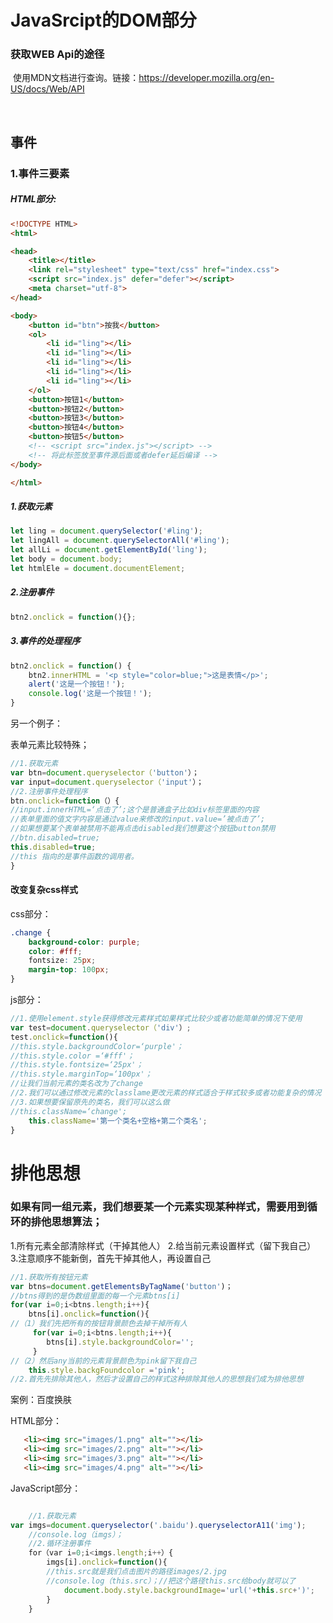 # JavaSrcipt的DOM部分



###  获取WEB Api的途径

​	使用MDN文档进行查询。链接：https://developer.mozilla.org/en-US/docs/Web/API

​	

##  事件

###  1.事件三要素

#####  HTML部分:

```HTML
<!DOCTYPE HTML>
<html>

<head>
    <title></title>
    <link rel="stylesheet" type="text/css" href="index.css">
    <script src="index.js" defer="defer"></script>
    <meta charset="utf-8">
</head>

<body>
    <button id="btn">按我</button>
    <ol>
        <li id="ling"></li>
        <li id="ling"></li>
        <li id="ling"></li>
        <li id="ling"></li>
        <li id="ling"></li>
    </ol>
    <button>按钮1</button>
    <button>按钮2</button>
    <button>按钮3</button>
    <button>按钮4</button>
    <button>按钮5</button>
    <!-- <script src="index.js"></script> -->
    <!-- 将此标签放至事件源后面或者defer延后编译 -->
</body>

</html>
```

#####  1.获取元素

```javascript
let ling = document.querySelector('#ling');
let lingAll = document.querySelectorAll('#ling');
let allLi = document.getElementById('ling');
let body = document.body;
let htmlEle = document.documentElement;
```

#####  2.注册事件

```javascript
btn2.onclick = function(){};
```

#####  3.事件的处理程序

```javascript
btn2.onclick = function() {
    btn2.innerHTML = '<p style="color=blue;">这是表情</p>';
    alert('这是一个按钮！');
    console.log('这是一个按钮！');
}
```

另一个例子：

表单元素比较特殊；

```javascript
//1.获取元素
var btn=document.queryselector（'button'）；
var input=document.queryselector（'input'）；
//2.注册事件处理程序
btn.onclick=function（）{
//input.innerHTML=‘点击了’;这个是普通盒子比如div标签里面的内容
//表单里面的值文字内容是通过value来修改的input.value=’被点击了’;
//如果想要某个表单被禁用不能再点击disabled我们想要这个按钮button禁用
//btn.disabled=true;
this.disabled=true;
//this 指向的是事件函数的调用者。
}
```

####  改变复杂css样式

css部分：

```css
.change {
    background-color: purple;
    color: #fff;
    fontsize: 25px;
    margin-top: 100px;
}
```

js部分：

```javascript
//1.使用element.style获得修改元素样式如果样式比较少或者功能简单的情况下使用
var test=document.queryselector（'div'）;
test.onclick=function(){
//this.style.backgroundColor=‘purple'；
//this.style.color =‘#fff'；
//this.style.fontsize=‘25px'；
//this.style.marginTop=‘100px'；
//让我们当前元素的类名改为了change
//2.我们可以通过修改元素的classlame更改元素的样式适合于样式较多或者功能复杂的情况
//3.如果想要保留原先的类名，我们可以这么做
//this.className=‘change';
    this.className='第一个类名+空格+第二个类名';
}
```

#  排他思想

###  如果有同一组元素，我们想要某一个元素实现某种样式，需要用到循环的排他思想算法；

1.所有元素全部清除样式（干掉其他人）
2.给当前元素设置样式（留下我自己）
3.注意顺序不能新倒，首先干掉其他人，再设置自己

```JavaScript
//1.获取所有按钮元素
var btns=document.getElementsByTagName('button')；
//btns得到的是伪数组里面的每一个元素btns[i]
for(var i=0;i<btns.length;i++){
	btns[i].onclick=function(){
//（1）我们先把所有的按钮背景颜色去掉干掉所有人
     for(var i=0;i<btns.length;i++){
		btns[i].style.backgroundColor='';
     }
//（2）然后any当前的元素背景颜色为pink留下我自己
    this.style.backgFoundcolor ='pink';
//2.首先先排除其他人，然后才设置自己的样式这种排除其他人的思想我们成为排他思想
```

案例：百度换肤

HTML部分：

```html
   <li><img src="images/1.png" alt=""></li>
   <li><img src="images/2.png" alt=""></li>
   <li><img src="images/3.png" alt=""></li>
   <li><img src="images/4.png" alt=""></li>
```

JavaScript部分：

```javascript

	//1.获取元素
var imgs=document.queryselector('.baidu').queryselectorA11('img');
	//console.log（imgs）；
	//2.循环注册事件
	for（var i=0;i<imgs.length;i++）{
		imgs[i].onclick=function(){
		//this.src就是我们点击图片的路径images/2.jpg
		//console.log（this.src）；//把这个路径this.src给body就可以了
			document.body.style.backgroundImage='url('+this.src+')';
		}
	}

```
